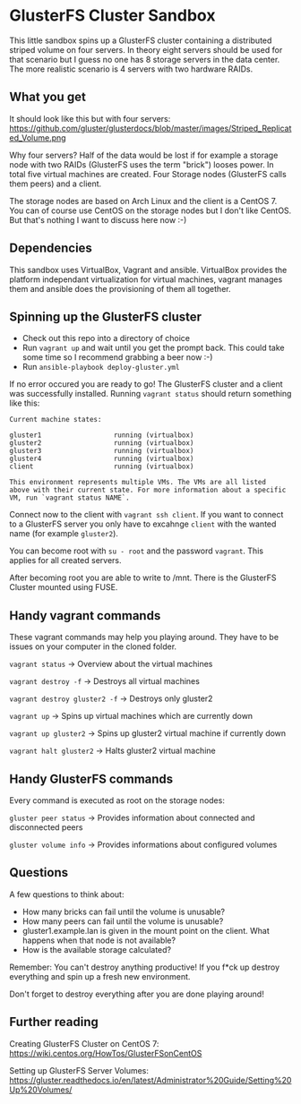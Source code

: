 GlusterFS Cluster Sandbox
=========================

This little sandbox spins up a GlusterFS cluster containing a distributed striped volume on four servers. In theory eight servers should be used for that scenario but I guess no one has 8 storage servers in the data center. The more realistic scenario is 4 servers with two hardware RAIDs.

## What you get

It should look like this but with four servers: https://github.com/gluster/glusterdocs/blob/master/images/Striped_Replicated_Volume.png

Why four servers? Half of the data would be lost if for example a storage node with two RAIDs (GlusterFS uses the term "brick") looses power.
In total five virtual machines are created. Four Storage nodes (GlusterFS calls them peers) and a client.

The storage nodes are based on Arch Linux and the client is a CentOS 7. You can of course use CentOS on the storage nodes but I don't like CentOS. But that's nothing I want to discuss here now :-)

## Dependencies

This sandbox uses VirtualBox, Vagrant and ansible. VirtualBox provides the platform independant virtualization for virtual machines, vagrant manages them and ansible does the provisioning of them all together.

## Spinning up the GlusterFS cluster

* Check out this repo into a directory of choice
* Run `vagrant up` and wait until you get the prompt back. This could take some time so I recommend grabbing a beer now :-)
* Run `ansible-playbook deploy-gluster.yml`

If no error occured you are ready to go! The GlusterFS cluster and a client was successfully installed. Running `vagrant status` should return something like this:
```
Current machine states:

gluster1                  running (virtualbox)
gluster2                  running (virtualbox)
gluster3                  running (virtualbox)
gluster4                  running (virtualbox)
client                    running (virtualbox)

This environment represents multiple VMs. The VMs are all listed
above with their current state. For more information about a specific
VM, run `vagrant status NAME`.
```

Connect now to the client with `vagrant ssh client`. If you want to connect to a GlusterFS server you only have to excahnge `client` with the wanted name (for example `gluster2`).

You can become root with `su - root` and the password `vagrant`. This applies for all created servers.

After becoming root you are able to write to /mnt. There is the GlusterFS Cluster mounted using FUSE.

## Handy vagrant commands

These vagrant commands may help you playing around. They have to be issues on your computer in the cloned folder.

`vagrant status` -> Overview about the virtual machines

`vagrant destroy -f` -> Destroys all virtual machines

`vagrant destroy gluster2 -f` -> Destroys only gluster2

`vagrant up` -> Spins up virtual machines which are currently down

`vagrant up gluster2` -> Spins up gluster2 virtual machine if currently down

`vagrant halt gluster2` -> Halts gluster2 virtual machine


## Handy GlusterFS commands

Every command is executed as root on the storage nodes:

`gluster peer status` -> Provides information about connected and disconnected peers

`gluster volume info` -> Provides informations about configured volumes

## Questions

A few questions to think about:

* How many bricks can fail until the volume is unusable?
* How many peers can fail until the volume is unusable?
* gluster1.example.lan is given in the mount point on the client. What happens when that node is not available?
* How is the available storage calculated?

Remember: You can't destroy anything productive! If you f*ck up destroy everything and spin up a fresh new environment.

Don't forget to destroy everything after you are done playing around!

## Further reading

Creating GlusterFS Cluster on CentOS 7: https://wiki.centos.org/HowTos/GlusterFSonCentOS

Setting up GlusterFS Server Volumes: https://gluster.readthedocs.io/en/latest/Administrator%20Guide/Setting%20Up%20Volumes/
